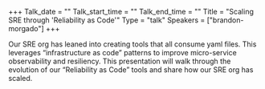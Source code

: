 +++
Talk_date = ""
Talk_start_time = ""
Talk_end_time = ""
Title = "Scaling SRE through 'Reliability as Code'"
Type = "talk"
Speakers = ["brandon-morgado"]
+++

Our SRE org has leaned into creating tools that all consume yaml files. This leverages “infrastructure as code” patterns to improve micro-service observability and resiliency. This presentation will walk through the evolution of our “Reliability as Code” tools and share how our SRE org has scaled.